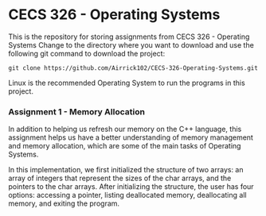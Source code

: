 # CECS 326 - Operating Systems
This is the repository for storing assignments from CECS 326 - Operating Systems
Change to the directory where you want to download and use the following git command to download the project:

`git clone https://github.com/Airrick102/CECS-326-Operating-Systems.git`

Linux is the recommended Operating System to run the programs in this project.

### Assignment 1 - Memory Allocation

In addition to helping us refresh our memory on the C++ language, this
assignment helps us have a better understanding of memory management
and memory allocation, which are some of the main tasks of Operating
Systems.

In this implementation, we first initialized the structure of two arrays: an array
of integers that represent the sizes of the char arrays, and the pointers to the
char arrays. After initializing the structure, the user has four options: accessing
a pointer, listing deallocated memory, deallocating all memory, and exiting
the program.
